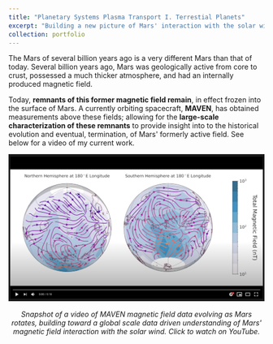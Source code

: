```yaml
---
title: "Planetary Systems Plasma Transport I. Terrestial Planets"
excerpt: "Building a new picture of Mars' interaction with the solar wind."
collection: portfolio
---
```


The Mars of several billion years ago is a very different Mars than that of today. Several billion years ago, Mars was geologically active from core to crust, possessed a much thicker atmosphere, and had an internally produced magnetic field. 

Today, **remnants of this former magnetic field remain**, in effect frozen into the surface of Mars. A currently orbiting spacecraft, **MAVEN**, has obtained measurements above these fields; allowing for the **large-scale characterization of these remnants** to provide insight into to the historical evolution and eventual, termination, of Mars' formerly active field. See below for a video of my current work.

[![Eastward Solar Wind Magnetic Field](/images/MavenMag_Screenshot.png)](https://youtu.be/Ab08HBCobo0 "Eastward Solar Wind Magnetic Field")

<center> <em> Snapshot of a video of MAVEN magnetic field data evolving as Mars rotates, building toward a global scale data driven understanding of Mars' magnetic field interaction with the solar wind. Click to watch on YouTube. </em> </center>
